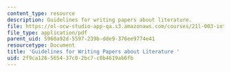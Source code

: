 ```yaml
---
content_type: resource
description: Guidelines for writing papers about literature.
file: https://ol-ocw-studio-app-qa.s3.amazonaws.com/courses/21l-003-introduction-to-fiction-spring-2002/2f9ca126565437c02bc7c0b4619ab6fb_pride_and_prej.pdf
file_type: application/pdf
parent_uid: 5960a92d-5597-239b-dde9-376ee9774e41
resourcetype: Document
title: 'Guidelines for Writing Papers about Literature '
uid: 2f9ca126-5654-37c0-2bc7-c0b4619ab6fb
---
```

